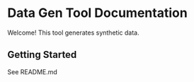 # Data Gen Tool Documentation

Welcome! This tool generates synthetic data.

## Getting Started
See README.md